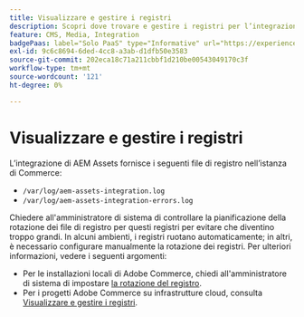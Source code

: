 ```yaml
---
title: Visualizzare e gestire i registri
description: Scopri dove trovare e gestire i registri per l’integrazione di AEM Assets per Commerce.
feature: CMS, Media, Integration
badgePaas: label="Solo PaaS" type="Informative" url="https://experienceleague.adobe.com/it/docs/commerce/user-guides/product-solutions" tooltip="Applicabile solo ai progetti Adobe Commerce on Cloud (infrastruttura PaaS gestita da Adobe) e ai progetti on-premise."
exl-id: 9c6c8694-6ded-4cc8-a3ab-d1dfb50e3583
source-git-commit: 202eca18c71a211cbbf1d210be00543049170c3f
workflow-type: tm+mt
source-wordcount: '121'
ht-degree: 0%

---
```


# Visualizzare e gestire i registri

L’integrazione di AEM Assets fornisce i seguenti file di registro nell’istanza di Commerce:

- `/var/log/aem-assets-integration.log`
- `/var/log/aem-assets-integration-errors.log`

Chiedere all&#39;amministratore di sistema di controllare la pianificazione della rotazione dei file di registro per questi registri per evitare che diventino troppo grandi. In alcuni ambienti, i registri ruotano automaticamente; in altri, è necessario configurare manualmente la rotazione dei registri.  Per ulteriori informazioni, vedere i seguenti argomenti:

- Per le installazioni locali di Adobe Commerce, chiedi all&#39;amministratore di sistema di impostare [la rotazione del registro](https://experienceleague.adobe.com/docs/commerce-operations/installation-guide/next-steps/configuration.html?lang=it#server-settings).
- Per i progetti Adobe Commerce su infrastrutture cloud, consulta [Visualizzare e gestire i registri](https://experienceleague.adobe.com/docs/commerce-cloud-service/user-guide/develop/test/log-locations.html?lang=it).

